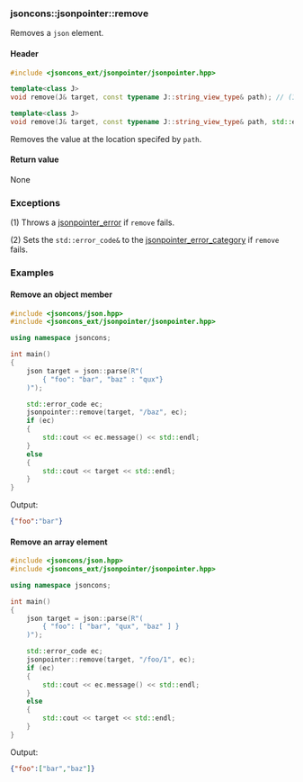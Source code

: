 ### jsoncons::jsonpointer::remove

Removes a `json` element.

#### Header
```c++
#include <jsoncons_ext/jsonpointer/jsonpointer.hpp>

template<class J>
void remove(J& target, const typename J::string_view_type& path); // (1)

template<class J>
void remove(J& target, const typename J::string_view_type& path, std::error_code& ec); // (2)
```

Removes the value at the location specifed by `path`.

#### Return value

None

### Exceptions

(1) Throws a [jsonpointer_error](jsonpointer_error.md) if `remove` fails.
 
(2) Sets the `std::error_code&` to the [jsonpointer_error_category](jsonpointer_errc.md) if `remove` fails. 

### Examples

#### Remove an object member

```c++
#include <jsoncons/json.hpp>
#include <jsoncons_ext/jsonpointer/jsonpointer.hpp>

using namespace jsoncons;

int main()
{
    json target = json::parse(R"(
        { "foo": "bar", "baz" : "qux"}
    )");

    std::error_code ec;
    jsonpointer::remove(target, "/baz", ec);
    if (ec)
    {
        std::cout << ec.message() << std::endl;
    }
    else
    {
        std::cout << target << std::endl;
    }
}
```
Output:
```json
{"foo":"bar"}
```

#### Remove an array element

```c++
#include <jsoncons/json.hpp>
#include <jsoncons_ext/jsonpointer/jsonpointer.hpp>

using namespace jsoncons;

int main()
{
    json target = json::parse(R"(
        { "foo": [ "bar", "qux", "baz" ] }
    )");

    std::error_code ec;
    jsonpointer::remove(target, "/foo/1", ec);
    if (ec)
    {
        std::cout << ec.message() << std::endl;
    }
    else
    {
        std::cout << target << std::endl;
    }
}
```
Output:
```json
{"foo":["bar","baz"]}
```


